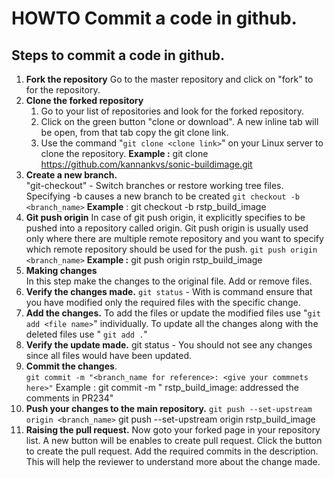 # HOWTO Commit a code in github. 

## Steps to commit a code in github.

1. **Fork the repository** 
  Go to the master repository and click on "fork" to for the repository.
2. **Clone the forked repository**
   1. Go to your list of repositories and look for the forked repository. 
   2. Click on the green button "clone or download". A new inline tab will be open, from that tab copy the git clone link. 
   3. Use the command "`git clone <clone link>`" on your Linux server to clone the repository. 
   **Example :** git clone https://github.com/kannankvs/sonic-buildimage.git
3. **Create a new branch.**   
   "git-checkout" - Switch branches or restore working tree files. Specifying -b causes a new branch to be created 
   `git checkout -b <branch_name>`
   **Example** : git checkout -b rstp_build_image
4. **Git push origin** 
    In case of git push origin, it explicitly specifies to be pushed into a repository called origin. Git push origin is usually used only where there are multiple remote repository and you want to specify which remote repository should be used for the push.
     `git push origin <branch_name>`
    **Example :** git push origin rstp_build_image	
5. **Making changes**	
   In this step make the changes to the original file. Add or remove files. 
6. **Verify the changes made.** 
   `git status`  - With is command ensure that you have modified only the required files with the specific change. 
7. **Add the changes.**
   To add the files or update the modified files use "`git add <file name>`" individually. 
   To update all the changes along with the deleted files use " `git add .`"
8. **Verify the update made.** 
   git status  - You should not see any changes since all files would have been updated. 
9. **Commit the changes**.   
   `git commit -m "<branch_name for reference>: <give your commnets here>"` 
   Example :  git commit -m " rstp_build_image: addressed the comments in PR234"
 10. **Push your changes to the main repository.**
    `git push --set-upstream origin <branch_name>` 
    git push --set-upstream origin rstp_build_image
 11. **Raising the pull request.** 
     Now goto your forked page in your repository list. A new button will be enables to create pull request. Click the button to create the pull request. 
     Add the required commits in the description. This will help the reviewer to understand more about the change made. 